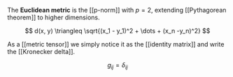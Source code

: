 The **Euclidean metric** is the [[p-norm]] with $p=2$, extending [[Pythagorean theorem]] to higher dimensions.

$$
d(x, y) \triangleq \sqrt{(x_1 - y_1)^2 + \dots + (x_n -y_n)^2}
$$

As a [[metric tensor]] we simply notice it as the [[identity matrix]] and write the [[Kronecker delta]].

$$
g_{ij} = \delta_{ij}
$$
